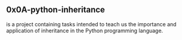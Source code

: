 ## 0x0A-python-inheritance
is a project containing tasks intended to teach us the importance and application of inheritance in the Python programming language.
